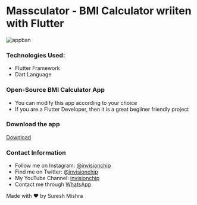 # Massculator - BMI Calculator wriiten with Flutter

![appban](https://user-images.githubusercontent.com/72114434/120896006-29b58a00-c63d-11eb-8ffb-2bb8b047383b.png)

### Technologies Used:
- Flutter Framework
- Dart Language

### Open-Source BMI Calculator App

- You can modify this app according to your choice
- If you are a Flutter Developer, then it is a great begiiner friendly project

### Download the app
[Download](https://drive.google.com/file/d/11Fcef9XXozvp8eOCBJ1j1KdX-N-mnhr7/view?usp=sharing)




### Contact Information

- Follow me on Instagram: [@invisionchip](https://www.instagram.com/invisionchip)
- Find me on Twitter: [@invisionchip](https://twitter.com/invisionchip)
- My YouTube Channel: [invisionchip](https://www.youtube.com/channel/UCafeVMVotqWH7jKOR5wzoYA)
- Contact me through [WhatsApp](https://api.whatsapp.com/send?phone=+919437007938&text=&source=&data=&app_absent=)


Made with :heart: by Suresh Mishra
